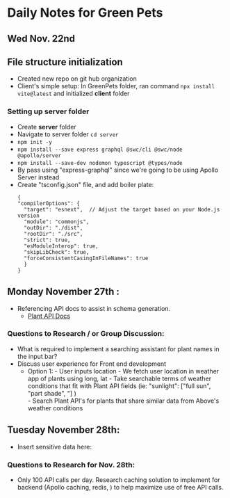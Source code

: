 # Daily Notes for Green Pets

## Wed Nov. 22nd

## File structure initialization
- Created new repo on git hub organization
- Client's simple setup: In GreenPets folder, ran command ```npx install vite@latest``` and initialized **client** folder 
 
### Setting up **server** folder
- Create **server** folder
- Navigate to server folder ```cd server```
- ```npm init -y```
- ```npm install --save express graphql @swc/cli @swc/node @apollo/server```
- ```npm install --save-dev nodemon typescript @types/node```
-  By pass using "express-graphql" since we're going to be using Apollo Server instead
- Create "tsconfig.json" file, and add boiler plate:
  ```
  {
  "compilerOptions": {
    "target": "esnext",  // Adjust the target based on your Node.js version
    "module": "commonjs",
    "outDir": "./dist",
    "rootDir": "./src",
    "strict": true,
    "esModuleInterop": true,
    "skipLibCheck": true,
    "forceConsistentCasingInFileNames": true
    }
  }
  ```


## Monday November 27th :
- Referencing API docs to assist in schema generation.
  - [Plant API Docs](https://perenual.com/docs/api)

### Questions to Research / or Group Discussion:
- What is required to implement a searching assistant for plant names in the input bar?
- Discuss user experience for Front end development
  - Option 1: - User inputs location
              - We fetch user location in weather app of plants using long, lat
              - Take searchable terms of weather conditions that fit with Plant API fields (ie: "sunlight": ["full sun", "part shade", "] )   
              - Search Plant API's for plants that share similar data from Above's weather conditions


## Tuesday November 28th:
- Insert sensitive data here: 

### Questions to Research for Nov. 28th:
- Only 100 API calls per day. Research caching solution to implement for backend (Apollo caching, redis, ) to help maximize use of free API calls.

